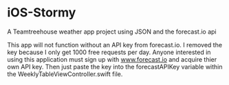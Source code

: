 # iOS-Stormy
A Teamtreehouse weather app project using JSON and the forecast.io api 

This app will not function without an API key from forecast.io. I removed the key because I only get 1000 free requests per day. Anyone interested in using this application must sign up with www.forecast.io and acquire thier own API key. Then just paste the key into the forecastAPIKey variable within the WeeklyTableViewController.swift file.
